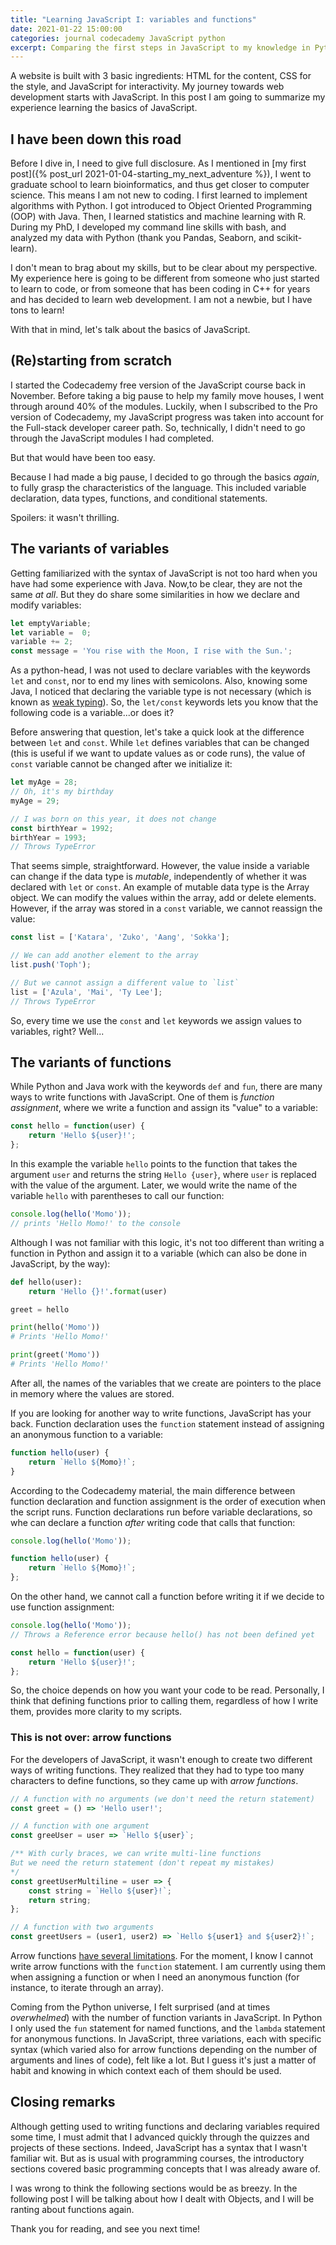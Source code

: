 ```yaml
---
title: "Learning JavaScript I: variables and functions"
date: 2021-01-22 15:00:00
categories: journal codecademy JavaScript python
excerpt: Comparing the first steps in JavaScript to my knowledge in Python.
---
```


A website is built with 3 basic ingredients: HTML for the content, CSS for the style, and JavaScript for interactivity. My journey towards web development starts with JavaScript. In this post I am going to summarize my experience learning the basics of JavaScript.

## I have been down this road

Before I dive in, I need to give full disclosure. As I mentioned in [my first post]({% post_url 2021-01-04-starting_my_next_adventure %}), I went to graduate school to learn bioinformatics, and thus get closer to computer science. This means I am not new to coding. I first learned to implement algorithms with Python. I got introduced to Object Oriented Programming (OOP) with Java. Then, I learned statistics and machine learning with R. During my PhD, I developed my command line skills with bash, and analyzed my data with Python (thank you Pandas, Seaborn, and scikit-learn). 

I don't mean to brag about my skills, but to be clear about my perspective. My experience here is going to be different from someone who just started to learn to code, or from someone that has been coding in C++ for years and has decided to learn web development. I am not a newbie, but I have tons to learn!

With that in mind, let's talk about the basics of JavaScript. 

## (Re)starting from scratch

I started the Codecademy free version of the JavaScript course back in November. Before taking a big pause to help my family move houses, I went through around 40% of the modules. Luckily, when I subscribed to the Pro version of Codecademy, my JavaScript progress was taken into account for the Full-stack developer career path. So, technically, I didn't need to go through the JavaScript modules I had completed. 

But that would have been too easy.

Because I had made a big pause, I decided to go through the basics *again*, to fully grasp the characteristics of the language. This included variable declaration, data types, functions, and conditional statements.

Spoilers: it wasn't thrilling. 

## The variants of variables

Getting familiarized with the syntax of JavaScript is not too hard when you have had some experience with Java. Now,to be clear, they are not the same *at all*. But they do share some similarities in how we declare and modify variables:

```javascript
let emptyVariable;
let variable =  0;
variable += 2;
const message = 'You rise with the Moon, I rise with the Sun.';
```

As a python-head, I was not used to declare variables with the keywords `let` and `const`, nor to end my lines with semicolons. Also, knowing some Java, I noticed that declaring the variable type is not necessary (which is known as [weak typing](https://en.wikipedia.org/wiki/Strong_and_weak_typing)). So, the `let/const` keywords lets you know that the following code is a variable...or does it?

Before answering that question, let's take a quick look at the difference between `let` and `const`. While `let` defines variables that can be changed (this is useful if we want to update values as or code runs), the value of `const` variable cannot be changed after we initialize it:

```javascript
let myAge = 28;
// Oh, it's my birthday
myAge = 29;

// I was born on this year, it does not change
const birthYear = 1992;
birthYear = 1993;
// Throws TypeError
```

That seems simple, straightforward. However, the value inside a variable can change if the data type is *mutable*, independently of whether it was declared with `let` or `const`. An example of mutable data type is the Array object. We can modify the values within the array, add or delete elements. However, if the array was stored in a `const` variable, we cannot reassign the value:

```javascript
const list = ['Katara', 'Zuko', 'Aang', 'Sokka'];

// We can add another element to the array
list.push('Toph');

// But we cannot assign a different value to `list`
list = ['Azula', 'Mai', 'Ty Lee']; 
// Throws TypeError
```
So, every time we use the `const` and `let` keywords we assign values to variables, right? Well...

## The variants of functions

While Python and Java work with  the keywords `def` and `fun`, there are many ways to write functions with JavaScript. One of them is *function assignment*, where we write a function and assign its "value" to a variable:

```javascript
const hello = function(user) {
    return 'Hello ${user}!';
};
```

In this example the variable `hello` points to the function that takes the argument `user` and returns the string `Hello {user}`, where `user` is replaced with the value of the argument. Later, we would write the name of the variable `hello` with parentheses to call our function:

```javascript
console.log(hello('Momo'));
// prints 'Hello Momo!' to the console
```

Although I was not familiar with this logic, it's not too different than writing a function in Python and assign it to a variable (which can also be done in JavaScript, by the way):

```python
def hello(user):
    return 'Hello {}!'.format(user)

greet = hello

print(hello('Momo'))
# Prints 'Hello Momo!'

print(greet('Momo'))
# Prints 'Hello Momo!'
```

After all, the names of the variables that we create are pointers to the place in memory where the values are stored. 

If you are looking for another way to write functions, JavaScript has your back. Function declaration uses the `function` statement instead of assigning an anonymous function to a variable:

```javascript
function hello(user) {
    return `Hello ${Momo}!`;
}
```
According to the Codecademy material, the main difference between function declaration and function assignment is the order of execution when the script runs. Function declarations run before variable declarations, so whe can declare a function *after* writing code that calls that function:

```javascript
console.log(hello('Momo'));

function hello(user) {
    return `Hello ${Momo}!`;
};
```

On the other hand, we cannot call a function before writing it if we decide to use function assignment:

```javascript
console.log(hello('Momo'));
// Throws a Reference error because hello() has not been defined yet

const hello = function(user) {
    return 'Hello ${user}!';
};

```

So, the choice depends on how you want your code to be read. Personally, I think that defining functions prior to calling them, regardless of how I write them, provides more clarity to my scripts.

### This is not over: arrow functions

For the developers of JavaScript, it wasn't enough to create two different ways of writing functions. They realized that they had to type too many characters to define functions, so they came up with *arrow functions*. 

```javascript
// A function with no arguments (we don't need the return statement)
const greet = () => 'Hello user!';

// A function with one argument
const greeUser = user => `Hello ${user}`;

/** With curly braces, we can write multi-line functions
But we need the return statement (don't repeat my mistakes)
*/
const greetUserMultiline = user => {
	const string = `Hello ${user}!`;
	return string; 
};

// A function with two arguments
const greetUsers = (user1, user2) => `Hello ${user1} and ${user2}!`;
```

Arrow functions [have several limitations](https://developer.mozilla.org/en-US/docs/Web/JavaScript/Reference/Functions/Arrow_functions). For the moment, I know I cannot write arrow functions with the `function` statement. I am currently using them when assigning a function or when I need an anonymous function (for instance, to iterate through an array).

Coming from the Python universe, I felt surprised (and at times *overwhelmed*) with the number of function variants in JavaScript. In Python I only used the `fun` statement for named functions, and the `lambda` statement for anonymous functions. In JavaScript, three variations, each with specific syntax (which varied also for arrow functions depending on the number of arguments and lines of code), felt like a lot. But I guess it's just a matter of habit and knowing in which context each of them should be used.

## Closing remarks

Although getting used to writing functions and declaring variables required some time, I must admit that I advanced quickly through the quizzes and projects of these sections. Indeed, JavaScript has a syntax that I wasn't familiar wit. But as is usual with programming courses, the introductory sections covered basic programming concepts that I was already aware of.

I was wrong to think the following sections would be as breezy. In the following post I will be talking about how I dealt with Objects, and I will be ranting about functions again.

Thank you for reading, and see you next time!
